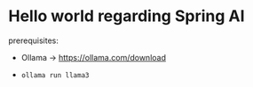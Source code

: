 # Hello world regarding Spring AI

prerequisites:
- Ollama -> https://ollama.com/download
- ```bash
  ollama run llama3
  ```
